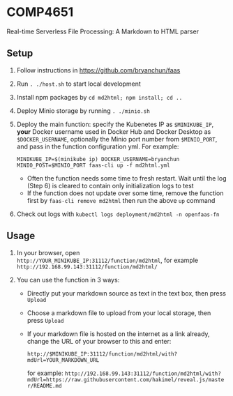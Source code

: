 # COMP4651

Real-time Serverless File Processing: A Markdown to HTML parser

## Setup

1. Follow instructions in <https://github.com/bryanchun/faas>
2. Run `. ./host.sh` to start local development
3. Install npm packages by `cd md2html; npm install; cd ..`
4. Deploy Minio storage by running `. ./minio.sh`
5. Deploy the main function: specify the Kubenetes IP as `$MINIKUBE_IP`, **your** Docker username used in Docker Hub and Docker Desktop as `$DOCKER_USERNAME`, optionally the Minio port number from `$MINIO_PORT`, and pass in the function configuration yml. For example:

    `MINIKUBE_IP=$(minikube ip) DOCKER_USERNAME=bryanchun MINIO_POST=$MINIO_PORT faas-cli up -f md2html.yml`

    - Often the function needs some time to fresh restart. Wait until the log (Step 6) is cleared to contain only initialization logs to test
    - If the function does not update over some time, remove the function first by `faas-cli remove md2html` then run the above `up` command

6. Check out logs with `kubectl logs deployment/md2html -n openfaas-fn`

## Usage

1. In your browser, open `http://YOUR_MINIKUBE_IP:31112/function/md2html`, for example `http://192.168.99.143:31112/function/md2html/`
2. You can use the function in 3 ways:

    - Directly put your markdown source as text in the text box, then press `Upload`
    - Choose a markdown file to upload from your local storage, then press `Upload`
    - If your markdown file is hosted on the internet as a link already, change the URL of your browser to this and enter:

        `http://$MINIKUBE_IP:31112/function/md2html/with?mdUrl=YOUR_MARKDOWN_URL`

        for example: `http://192.168.99.143:31112/function/md2html/with?mdUrl=https://raw.githubusercontent.com/hakimel/reveal.js/master/README.md`

